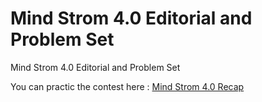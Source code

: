 # Mind Strom 4.0 Editorial and Problem Set
 Mind Strom 4.0 Editorial and Problem Set

<p>
You can practic the contest here : <a href="https://codeforces.com/contestInvitation/4284d68fadff82c5b861d3818b70eca85ee1011e">Mind Strom 4.0 Recap</a>
</p>